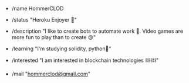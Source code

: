 - /name HommerCLOD
 
- /status "Heroku Enjoyer 💞"

- /description "I like to create bots to automate work 🤖. Video games are more fun to play than to create 😢"

- /learning "I'm studying solidity, python🐍"

- /interested "I am interested in blockchain technologies ⛓⛓⛓"

- /mail "hommerclod@gmail.com"


<!---
HommerCLOD/HommerCLOD is a ✨ special ✨ repository because its `README.md` (this file) appears on your GitHub profile.
You can click the Preview link to take a look at your changes.
--->
